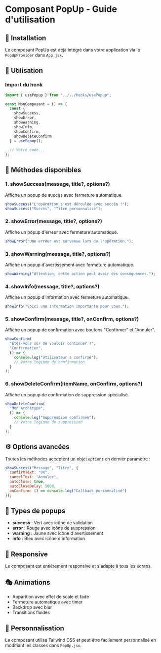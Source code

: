 # Composant PopUp - Guide d'utilisation

## 🚀 Installation

Le composant PopUp est déjà intégré dans votre application via le `PopUpProvider` dans `App.jsx`.

## 📖 Utilisation

### Import du hook

```javascript
import { usePopup } from "../../hooks/usePopup";

const MonComposant = () => {
  const { 
    showSuccess, 
    showError, 
    showWarning, 
    showInfo, 
    showConfirm, 
    showDeleteConfirm 
  } = usePopup();
  
  // Votre code...
};
```

## 🎯 Méthodes disponibles

### 1. **showSuccess(message, title?, options?)**
Affiche un popup de succès avec fermeture automatique.

```javascript
showSuccess("L'opération s'est déroulée avec succès !");
showSuccess("Succès", "Titre personnalisé");
```

### 2. **showError(message, title?, options?)**
Affiche un popup d'erreur avec fermeture automatique.

```javascript
showError("Une erreur est survenue lors de l'opération.");
```

### 3. **showWarning(message, title?, options?)**
Affiche un popup d'avertissement avec fermeture automatique.

```javascript
showWarning("Attention, cette action peut avoir des conséquences.");
```

### 4. **showInfo(message, title?, options?)**
Affiche un popup d'information avec fermeture automatique.

```javascript
showInfo("Voici une information importante pour vous.");
```

### 5. **showConfirm(message, title?, onConfirm, options?)**
Affiche un popup de confirmation avec boutons "Confirmer" et "Annuler".

```javascript
showConfirm(
  "Êtes-vous sûr de vouloir continuer ?",
  "Confirmation",
  () => {
    console.log("Utilisateur a confirmé");
    // Votre logique de confirmation
  }
);
```

### 6. **showDeleteConfirm(itemName, onConfirm, options?)**
Affiche un popup de confirmation de suppression spécialisé.

```javascript
showDeleteConfirm(
  "Mon Archétype",
  () => {
    console.log("Suppression confirmée");
    // Votre logique de suppression
  }
);
```

## ⚙️ Options avancées

Toutes les méthodes acceptent un objet `options` en dernier paramètre :

```javascript
showSuccess("Message", "Titre", {
  confirmText: "OK",
  cancelText: "Annuler",
  autoClose: true,
  autoCloseDelay: 5000,
  onConfirm: () => console.log("Callback personnalisé")
});
```

## 🎨 Types de popups

- **success** : Vert avec icône de validation
- **error** : Rouge avec icône de suppression
- **warning** : Jaune avec icône d'avertissement
- **info** : Bleu avec icône d'information

## 📱 Responsive

Le composant est entièrement responsive et s'adapte à tous les écrans.

## 🎭 Animations

- Apparition avec effet de scale et fade
- Fermeture automatique avec timer
- Backdrop avec blur
- Transitions fluides

## 🔧 Personnalisation

Le composant utilise Tailwind CSS et peut être facilement personnalisé en modifiant les classes dans `PopUp.jsx`.
